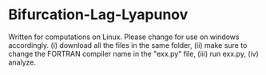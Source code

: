 # Bifurcation-Lag-Lyapunov
Written for computations on Linux. Please change for use on windows accordingly.
(i) download all the files in the same folder, 
(ii) make sure to change the FORTRAN compiler name in the "exx.py" file, 
(iii) run exx.py,
(iv) analyze.
